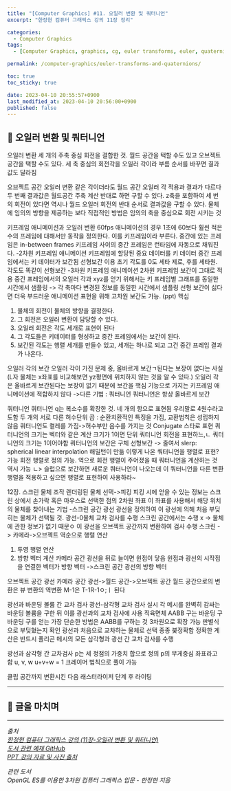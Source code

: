 ```yaml
---
title: "[Computer Graphics] #11. 오일러 변환 및 쿼터니언"
excerpt: "한정현 컴퓨터 그래픽스 강의 11장 정리"

categories:
  - Computer Graphics
tags:
  - [Computer Graphics, graphics, cg, euler transforms, euler, quaternions]

permalink: /computer-graphics/euler-transforms-and-quaternions/

toc: true
toc_sticky: true

date: 2023-04-10 20:55:57+0900
last_modified_at: 2023-04-10 20:56:00+0900
published: false
---
```


## 👻 오일러 변환 및 쿼터니언
오일러 변환
세 개의 주축 중심 회전을 결합한 것. 월드 공간을 택할 수도 있고 오브젝트 공간을 택할 수도 있다.
세 축 중심의 회전각을 오일러 각이라 부름
순서를 바꾸면 결과값도 달라짐

오브젝트 공간 오일러 변환
같은 각이더라도 월드 공간 오일러 각 적용과 결과가 다르다
두 번째 결과값은 월드공간 주축 계산 반대로 하면 구할 수 있다.
z축을 포함하여 세 번의 회전이 있다면 역시나 월드 오일러 회전의 반대 순서로 결과값을 구할 수 있다.
물체에 임의의 방향을 제공하는 보다 직접적인 방법은 임의의 축을 중심으로 회전 시키는 것

키프레임 애니메이션과 오일러 변환
60fps 애니메이션의 경우 1초에 60보다 훨씬 적은 수의 프레임에 대해서만 동작을 정의한다. 이를 키프레임이라 부른다.
중간에 있는 프레임은 in-between frames
키프레임 사이의 중간 프레임은 런타임에 자동으로 채워진다.
-2차원 키프레임 애니메이션
키프레임에 할당된 중요 데이터를 키 데이터
중간 프레임에서는 키 데이터가 보간됨
선형보간 이용
초기 각도를 0도 세타 제로, 후를 세타원. 각도도 똑같이 선형보간
-3차원 키프레임 애니메이션
2차원 키프레임 보간이 그대로 적용
중간 프레임에서의 오일러 각과 xyz를 얻기 위해서는 키 프레임별 그래프를 동일한 시간에서 샘플링
-> 각 축마다 변경된 정보를 동일한 시간에서 샘플링
선형 보간이 싫다면 더욱 부드러운 애니메이션 표현을 위해 고차원 보간도 가능. (ppt)
핵심
1. 물체의 회전이 물체의 방향을 결정한다.
2. 그 회전은 오일러 변환이 담당할 수 있다.
3. 오일러 회전은 각도 세개로 표현이 된다
4. 그 각도들은 키데이터를 형성하고 중간 프레임에서는 보간이 된다.
5. 보간된 각도는 행렬 세개를 만들수 있고, 세개는 하나로 되고 그건 중간 프레임 결과가 나온다.

오일러 각의 보간
오일러 각이 가진 문제 중, 올바르게 보간ㄱ된다는 보장이 없다는 사실(L자 물체는 x좌표를 비교해보면 yz평면에 위치하지 않는 것을 알 수 있따.)
오일러 각은 올바르게 보간된다는 보장이 없기 때문에 보간을 핵심 기능으로 가지는 키프레임 애니메이션에 적합하지 않다
->다른 기법 : 쿼터니언
쿼터니언은 항상 올바르게 보간

쿼터니언
쿼터니언 q는 복소수를 확장한 것. 네 개의 항으로 표현됨 우리말로 4원수라고도함
두 개의 서로 다른 허수단위 곱 : 순환치환적인 특징을 가짐, 교환법칙은 성립하지 않음
쿼터니언도 켤레를 가짐->허수부만 음수를 가지는 것 Conjugate 스타로 표현
쿼터니언의 크기는 벡터와 같은 계산
크기가 1이면 단위 쿼터니언
회전을 표현하느,ㄴ 쿼터니언의 크기는 1이어야함
쿼터니언의 보간은 구체 선형보간 -> 줄여서 slerp: spherical linear interpolation
해밀턴이 만듦
이렇게 나온 쿼터니언을 행렬로 표현? 가능
회전 행렬로 정의 가능. 역으로 회전 행렬이 주어졌을 때 쿼터니언을 계산하는 것 역시 가능
ㄴ> 슬럽으로 보간하면 새로운 쿼터니언이 나오는데 이 쿼터니언을 다른 변환 행렬을 적용하고 싶으면 행렬로 표현하여 사용하라~


12장. 스크린 물체 조작
렌더링된 물체 선택->피킹
피킹 시에 얻을 수 있는 정보는 스크린 상에서 손가락 혹은 마우스로 선택한 점의 2차원 좌표
이 좌표를 사용해서 해당 위치의 물체를 찾아내는 기법
-스크린 공간 광선
광선을 정의하여 이 광선에 의해 처음 부딪히는 물체가 선택될 것.
광선-0물체 교차 검사를 수행
스크린 공간에서는 수행 x -> 물체에 관한 정보가 없기 때문ㅇ
이 광선을 오브젝트 공간까지 변환하여 검사 수행
스크린 -> 카메라->오브젝트
역순으로 행렬 연산
1. 투영 행렬 연산
2. 방향 벡터 계산
카메라 공간 광선을 뒤로 늘이면 원점이 닿음
원점과 광선의 시작점을 연결한 벡터가 방향 벡터
->스크린 공간 광선의 방향 벡터

오브젝트 공간 광선
카메라 공간 광선->월드 공간->오브젝트 공간
월드 공간으로의 변환은 뷰 변환의 역변환
M-1은 T-1R-1ㅇ;ㅣ 된다

광선과 바운딩 볼륨 간 교차 검사
광선-삼각형 교차 검사 실시
각 메시를 완벽히 감싸는 바운딩 볼륨을 구한 뒤 이를 광선과의 교차 검사에 사용
직육면체 AABB
구는 바운딩 구
바운딩 구를 얻는 가장 단순한 방법은 AABB를 구하는 것
3차원으로 확장 가능
판별식으로 부딪혔는지 확인
광선과 처음으로 교차하는 물체로 선택
종종 붖정확함
정확한 계산은 반드시 폴리곤 메시의 모든 삼각형과 광선 간 교차 검사를 수행

광선과 삼각형 간 교차검사
p는 세 정점의 가중치 합으로 정의
p의 무게중심 좌표라고 함
u, v, w
u+v+w = 1
크레이머 법칙으로 풀이 가능



클립 공간까지 변환시킨 다음 래스터라이저 단계 후 라이팅




***

## 👻 글을 마치며


***

_출처_   
_[한정현 컴퓨터 그래픽스 강의 (11장-오일러 변환 및 쿼터니언)](https://youtu.be/XgE7tOSc7AU)_   
_[도서 관련 예제 GitHub](https://github.com/medialab-ku/openGLESbook)_   
_[PPT 강의 자료 및 사진 출처](https://media.korea.ac.kr/books/)_

_관련 도서_   
_OpenGL ES를 이용한 3차원 컴퓨터 그래픽스 입문 - 한정현 지음_   